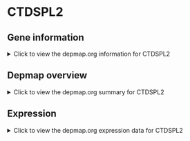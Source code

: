 <h1>CTDSPL2</h1>

<h2>Gene information</h2>
<details>
  <summary>Click to view the depmap.org information for CTDSPL2</summary>
  <p><a href="https://depmap.org/portal/gene/CTDSPL2?tab=about" target="_BLANK">Open page in a new tab...</a></p>
  <iframe src="https://depmap.org/portal/gene/CTDSPL2?tab=about" style="border:none;width:100%;height:800px"></iframe>
</details>

<h2>Depmap overview</h2>
<details>
  <summary>Click to view the depmap.org summary for CTDSPL2</summary>
  <p><a href="https://depmap.org/portal/gene/CTDSPL2?tab=overview" target="_BLANK">Open page in a new tab...</a></p>
  <iframe src="https://depmap.org/portal/gene/CTDSPL2?tab=overview" style="border:none;width:100%;height:800px"></iframe>
</details>

<h2>Expression</h2>
<details>
  <summary>Click to view the depmap.org expression data for CTDSPL2</summary>
  <p><a href="https://depmap.org/portal/gene/CTDSPL2?tab=characterization" target="_BLANK">Open page in a new tab...</a></p>
  <iframe src="https://depmap.org/portal/gene/CTDSPL2?tab=characterization" style="border:none;width:100%;height:800px"></iframe>
</details>


<!--
<h2>Reactome Pathway diagram</h2>
<details>
  <summary>Click to view the Reactome pathway for CTDSPL2</summary>
  <p><a href="PURL" target="_BLANK">Open page in a new tab...</a></p>
  PNAME
</details>
-->


